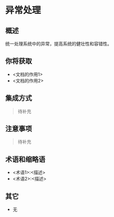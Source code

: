 # 异常处理

## 概述

统一处理系统中的异常，提高系统的健壮性和容错性。

## 你将获取

- <文档的作用1>
- <文档的作用2>


## 集成方式

> 待补充

## 注意事项

> 待补充

## 术语和缩略语

- <术语1>:<描述>
- <术语2>:<描述>

## 其它

- 无
